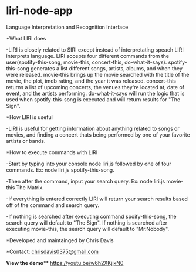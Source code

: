 # liri-node-app
Language Interpretation and Recognition Interface

*What LIRI does

-LIRI is closely related to SIRI except instead of interpretating speach LIRI interprets language. LIRI accepts four different commands from the user(spotify-this-song, movie-this, concert-this, do-what-it-says). spotify-this-song generates a list different songs, artists, albums, and when they were released. movie-this brings up the movie searched with the title of the movie, the plot, imdb rating, and the year it was released. concert-this returns a list of upcoming concerts, the venues they're located at, date of event, and the artists performing. do-what-it-says will run the logic that is used when spotify-this-song is executed and will return results for "The Sign".

*How LIRI is useful

-LIRI is useful for getting information about anything related to songs or movies, and finding a concert thats being performed by one of your favorite artists or bands.

*How to execute commands with LIRI

-Start by typing into your console node liri.js followed by one of four commands. Ex: node liri.js spotify-this-song.

-Then after the command, input your search query. Ex: node liri.js movie-this The Matrix.

-If everything is entered correctly LIRI will return your search results based off of the command and search query.

-If nothing is searched after executing command spoify-this-song, the search query will default to "The Sign". If nothing is searched after executing movie-this, the search query will default to "Mr.Nobody".

*Developed and maintainged by Chris Davis

*Contact: chrisdavis0375@gmail.com

**********View the demo************
https://youtu.be/w6h2XKjjxN0
